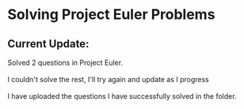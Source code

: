 # Solving Project Euler Problems

## Current Update: 

Solved 2 questions in Project Euler.<br><br>
I couldn't solve the rest, I'll try again and update as I progress
<br><br>
I have uploaded the questions I have successfully solved in the folder.
